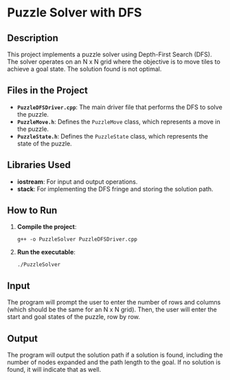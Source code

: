 <h1>Puzzle Solver with DFS</h1>

<h2>Description</h2>
<p>This project implements a puzzle solver using Depth-First Search (DFS). The solver operates on an N x N grid where the objective is to move tiles to achieve a goal state. The solution found is not optimal.

<h2>Files in the Project</h2>
<ul>
    <li><b><code>PuzzleDFSDriver.cpp</code></b>: The main driver file that performs the DFS to solve the puzzle.</li>
    <li><b><code>PuzzleMove.h</code></b>: Defines the <code>PuzzleMove</code> class, which represents a move in the puzzle.</li>
    <li><b><code>PuzzleState.h</code></b>: Defines the <code>PuzzleState</code> class, which represents the state of the puzzle.</li>
</ul>

<h2>Libraries Used</h2>
<ul>
    <li><b>iostream</b>: For input and output operations.</li>
    <li><b>stack</b>: For implementing the DFS fringe and storing the solution path.</li>
</ul>

<h2>How to Run</h2>
<ol>
    <li><b>Compile the project</b>:
        <pre><code>g++ -o PuzzleSolver PuzzleDFSDriver.cpp</code></pre>
    </li>
    <li><b>Run the executable</b>:
        <pre><code>./PuzzleSolver</code></pre>
    </li>
</ol>

<h2>Input</h2>
<p>The program will prompt the user to enter the number of rows and columns (which should be the same for an N x N grid). Then, the user will enter the start and goal states of the puzzle, row by row.</p>

<h2>Output</h2>
<p>The program will output the solution path if a solution is found, including the number of nodes expanded and the path length to the goal. If no solution is found, it will indicate that as well.</p>
